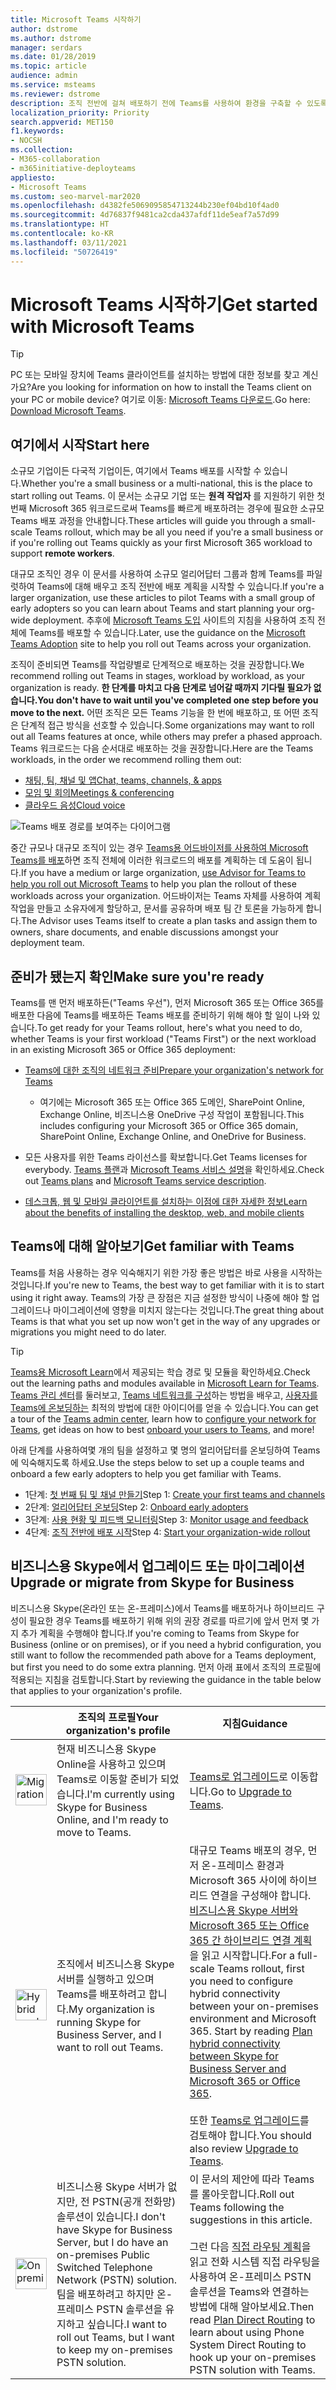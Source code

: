 ```yaml
---
title: Microsoft Teams 시작하기
author: dstrome
ms.author: dstrome
manager: serdars
ms.date: 01/28/2019
ms.topic: article
audience: admin
ms.service: msteams
ms.reviewer: dstrome
description: 조직 전반에 걸쳐 배포하기 전에 Teams를 사용하여 환경을 구축할 수 있도록 첫 번째 팀 및 채널을 배포하여 Teams를 시작하세요.
localization_priority: Priority
search.appverid: MET150
f1.keywords:
- NOCSH
ms.collection:
- M365-collaboration
- m365initiative-deployteams
appliesto:
- Microsoft Teams
ms.custom: seo-marvel-mar2020
ms.openlocfilehash: d4382fe5069095854713244b230ef04bd10f4ad0
ms.sourcegitcommit: 4d76837f9481ca2cda437afdf11de5eaf7a57d99
ms.translationtype: HT
ms.contentlocale: ko-KR
ms.lasthandoff: 03/11/2021
ms.locfileid: "50726419"
---
```

# <a name="get-started-with-microsoft-teams"></a><span data-ttu-id="7bfbe-103">Microsoft Teams 시작하기</span><span class="sxs-lookup"><span data-stu-id="7bfbe-103">Get started with Microsoft Teams</span></span>

> [!TIP]
> <span data-ttu-id="7bfbe-104">PC 또는 모바일 장치에 Teams 클라이언트를 설치하는 방법에 대한 정보를 찾고 계신가요?</span><span class="sxs-lookup"><span data-stu-id="7bfbe-104">Are you looking for information on how to install the Teams client on your PC or mobile device?</span></span> <span data-ttu-id="7bfbe-105">여기로 이동: [Microsoft Teams 다운로드](https://www.microsoft.com/microsoft-teams/download-app).</span><span class="sxs-lookup"><span data-stu-id="7bfbe-105">Go here: [Download Microsoft Teams](https://www.microsoft.com/microsoft-teams/download-app).</span></span>

## <a name="start-here"></a><span data-ttu-id="7bfbe-106">여기에서 시작</span><span class="sxs-lookup"><span data-stu-id="7bfbe-106">Start here</span></span>

<span data-ttu-id="7bfbe-107">소규모 기업이든 다국적 기업이든, 여기에서 Teams 배포를 시작할 수 있습니다.</span><span class="sxs-lookup"><span data-stu-id="7bfbe-107">Whether you're a small business or a multi-national, this is the place to start rolling out Teams.</span></span> <span data-ttu-id="7bfbe-108">이 문서는 소규모 기업 또는 **원격 작업자** 를 지원하기 위한 첫 번째 Microsoft 365 워크로드로써 Teams를 빠르게 배포하려는 경우에 필요한 소규모 Teams 배포 과정을 안내합니다.</span><span class="sxs-lookup"><span data-stu-id="7bfbe-108">These articles will guide you through a small-scale Teams rollout, which may be all you need if you're a small business or if you're rolling out Teams quickly as your first Microsoft 365 workload to support **remote workers**.</span></span>

<span data-ttu-id="7bfbe-109">대규모 조직인 경우 이 문서를 사용하여 소규모 얼리어답터 그룹과 함께 Teams를 파일럿하여 Teams에 대해 배우고 조직 전반에 배포 계획을 시작할 수 있습니다.</span><span class="sxs-lookup"><span data-stu-id="7bfbe-109">If you're a larger organization, use these articles to pilot Teams with a small group of early adopters so you can learn about Teams and start planning your org-wide deployment.</span></span> <span data-ttu-id="7bfbe-110">추후에 [Microsoft Teams 도입](https://adoption.microsoft.com/microsoft-teams/#get-started) 사이트의 지침을 사용하여 조직 전체에 Teams를 배포할 수 있습니다.</span><span class="sxs-lookup"><span data-stu-id="7bfbe-110">Later, use the guidance on the [Microsoft Teams Adoption](https://adoption.microsoft.com/microsoft-teams/#get-started) site to help you roll out Teams across your organization.</span></span>

<span data-ttu-id="7bfbe-111">조직이 준비되면 Teams를 작업량별로 단계적으로 배포하는 것을 권장합니다.</span><span class="sxs-lookup"><span data-stu-id="7bfbe-111">We recommend rolling out Teams in stages, workload by workload, as your organization is ready.</span></span> <span data-ttu-id="7bfbe-112">**한 단계를 마치고 다음 단계로 넘어갈 때까지 기다릴 필요가 없습니다.**</span><span class="sxs-lookup"><span data-stu-id="7bfbe-112">**You don't have to wait until you've completed one step before you move to the next.**</span></span> <span data-ttu-id="7bfbe-113">어떤 조직은 모든 Teams 기능을 한 번에 배포하고, 또 어떤 조직은 단계적 접근 방식을 선호할 수 있습니다.</span><span class="sxs-lookup"><span data-stu-id="7bfbe-113">Some organizations may want to roll out all Teams features at once, while others may prefer a phased approach.</span></span> <span data-ttu-id="7bfbe-114">Teams 워크로드는 다음 순서대로 배포하는 것을 권장합니다.</span><span class="sxs-lookup"><span data-stu-id="7bfbe-114">Here are the Teams workloads, in the order we recommend rolling them out:</span></span>

- [<span data-ttu-id="7bfbe-115">채팅, 팀, 채널 및 앱</span><span class="sxs-lookup"><span data-stu-id="7bfbe-115">Chat, teams, channels, & apps</span></span>](deploy-chat-teams-channels-microsoft-teams-landing-page.md)
- [<span data-ttu-id="7bfbe-116">모임 및 회의</span><span class="sxs-lookup"><span data-stu-id="7bfbe-116">Meetings & conferencing</span></span>](deploy-meetings-microsoft-teams-landing-page.md)
- [<span data-ttu-id="7bfbe-117">클라우드 음성</span><span class="sxs-lookup"><span data-stu-id="7bfbe-117">Cloud voice</span></span>](cloud-voice-landing-page.md)

![Teams 배포 경로를 보여주는 다이어그램](media/get-started-with-teams-quick-start-pathways.png)

<span data-ttu-id="7bfbe-119">중간 규모나 대규모 조직이 있는 경우 [Teams용 어드바이저를 사용하여 Microsoft Teams를 배포](use-advisor-teams-roll-out.md)하면 조직 전체에 이러한 워크로드의 배포를 계획하는 데 도움이 됩니다.</span><span class="sxs-lookup"><span data-stu-id="7bfbe-119">If you have a medium or large organization, [use Advisor for Teams to help you roll out Microsoft Teams](use-advisor-teams-roll-out.md) to help you plan the rollout of these workloads across your organization.</span></span> <span data-ttu-id="7bfbe-120">어드바이저는 Teams 자체를 사용하여 계획 작업을 만들고 소유자에게 할당하고, 문서를 공유하며 배포 팀 간 토론을 가능하게 합니다.</span><span class="sxs-lookup"><span data-stu-id="7bfbe-120">The Advisor uses Teams itself to create a plan tasks and assign them to owners, share documents, and enable discussions amongst your deployment team.</span></span>

## <a name="make-sure-youre-ready"></a><span data-ttu-id="7bfbe-121">준비가 됐는지 확인</span><span class="sxs-lookup"><span data-stu-id="7bfbe-121">Make sure you're ready</span></span>

<span data-ttu-id="7bfbe-122">Teams를 맨 먼저 배포하든("Teams 우선"), 먼저 Microsoft 365 또는 Office 365를 배포한 다음에 Teams를 배포하든 Teams 배포를 준비하기 위해 해야 할 일이 나와 있습니다.</span><span class="sxs-lookup"><span data-stu-id="7bfbe-122">To get ready for your Teams rollout, here's what you need to do, whether Teams is your first workload ("Teams First") or the next workload in an existing Microsoft 365 or Office 365 deployment:</span></span>

- [<span data-ttu-id="7bfbe-123">Teams에 대한 조직의 네트워크 준비</span><span class="sxs-lookup"><span data-stu-id="7bfbe-123">Prepare your organization's network for Teams</span></span>](prepare-network.md)
  - <span data-ttu-id="7bfbe-124">여기에는 Microsoft 365 또는 Office 365 도메인, SharePoint Online, Exchange Online, 비즈니스용 OneDrive 구성 작업이 포함됩니다.</span><span class="sxs-lookup"><span data-stu-id="7bfbe-124">This includes configuring your Microsoft 365 or Office 365 domain, SharePoint Online, Exchange Online, and OneDrive for Business.</span></span>

- <span data-ttu-id="7bfbe-125">모든 사용자를 위한 Teams 라이선스를 확보합니다.</span><span class="sxs-lookup"><span data-stu-id="7bfbe-125">Get Teams licenses for everybody.</span></span> <span data-ttu-id="7bfbe-126">[Teams 플랜](https://www.microsoft.com/microsoft-365/microsoft-teams/compare-microsoft-teams-options)과 [Microsoft Teams 서비스 설명](https://docs.microsoft.com/office365/servicedescriptions/teams-service-description)을 확인하세요.</span><span class="sxs-lookup"><span data-stu-id="7bfbe-126">Check out [Teams plans](https://www.microsoft.com/microsoft-365/microsoft-teams/compare-microsoft-teams-options) and [Microsoft Teams service description](https://docs.microsoft.com/office365/servicedescriptions/teams-service-description).</span></span>

- [<span data-ttu-id="7bfbe-127">데스크톱, 웹 및 모바일 클라이언트를 설치하는 이점에 대한 자세한 정보</span><span class="sxs-lookup"><span data-stu-id="7bfbe-127">Learn about the benefits of installing the desktop, web, and mobile clients</span></span>](get-clients.md)

## <a name="get-familiar-with-teams"></a><span data-ttu-id="7bfbe-128">Teams에 대해 알아보기</span><span class="sxs-lookup"><span data-stu-id="7bfbe-128">Get familiar with Teams</span></span>

<span data-ttu-id="7bfbe-129">Teams를 처음 사용하는 경우 익숙해지기 위한 가장 좋은 방법은 바로 사용을 시작하는 것입니다.</span><span class="sxs-lookup"><span data-stu-id="7bfbe-129">If you're new to Teams, the best way to get familiar with it is to start using it right away.</span></span> <span data-ttu-id="7bfbe-130">Teams의 가장 큰 장점은 지금 설정한 방식이 나중에 해야 할 업그레이드나 마이그레이션에 영향을 미치지 않는다는 것입니다.</span><span class="sxs-lookup"><span data-stu-id="7bfbe-130">The great thing about Teams is that what you set up now won't get in the way of any upgrades or migrations you might need to do later.</span></span>

> [!TIP]
> <span data-ttu-id="7bfbe-131">[Teams용 Microsoft Learn](/learn/teams/)에서 제공되는 학습 경로 및 모듈을 확인하세요.</span><span class="sxs-lookup"><span data-stu-id="7bfbe-131">Check out the learning paths and modules available in [Microsoft Learn for Teams](/learn/teams/).</span></span> <span data-ttu-id="7bfbe-132">[Teams 관리 센터](https://docs.microsoft.com/learn/modules/m365-teams-navigate-admin-portal/)를 둘러보고, [Teams 네트워크를 구성](/learn/modules/m365-teams-connectivity/)하는 방법을 배우고, [사용자를 Teams에 온보딩하는](/learn/modules/m365-teams-onboard-users/) 최적의 방법에 대한 아이디어를 얻을 수 있습니다.</span><span class="sxs-lookup"><span data-stu-id="7bfbe-132">You can get a tour of the [Teams admin center](https://docs.microsoft.com/learn/modules/m365-teams-navigate-admin-portal/), learn how to [configure your network for Teams](/learn/modules/m365-teams-connectivity/), get ideas on how to best [onboard your users to Teams](/learn/modules/m365-teams-onboard-users/), and more!</span></span>

<span data-ttu-id="7bfbe-133">아래 단계를 사용하여몇 개의 팀을 설정하고 몇 명의 얼리어답터를 온보딩하여 Teams에 익숙해지도록 하세요.</span><span class="sxs-lookup"><span data-stu-id="7bfbe-133">Use the steps below to set up a couple teams and onboard a few early adopters to help you get familiar with Teams.</span></span>

- <span data-ttu-id="7bfbe-134">1단계: [첫 번째 팀 및 채널 만들기](get-started-with-teams-create-your-first-teams-and-channels.md)</span><span class="sxs-lookup"><span data-stu-id="7bfbe-134">Step 1: [Create your first teams and channels](get-started-with-teams-create-your-first-teams-and-channels.md)</span></span>
- <span data-ttu-id="7bfbe-135">2단계: [얼리어답터 온보딩](get-started-with-teams-onboard-early-adopters.md)</span><span class="sxs-lookup"><span data-stu-id="7bfbe-135">Step 2: [Onboard early adopters](get-started-with-teams-onboard-early-adopters.md)</span></span>
- <span data-ttu-id="7bfbe-136">3단계: [사용 현황 및 피드백 모니터링](get-started-with-teams-monitor-usage-and-feedback.md)</span><span class="sxs-lookup"><span data-stu-id="7bfbe-136">Step 3: [Monitor usage and feedback](get-started-with-teams-monitor-usage-and-feedback.md)</span></span>
- <span data-ttu-id="7bfbe-137">4단계: [조직 전반에 배포 시작](get-started-with-teams-resources-for-org-wide-rollout.md)</span><span class="sxs-lookup"><span data-stu-id="7bfbe-137">Step 4: [Start your organization-wide rollout](get-started-with-teams-resources-for-org-wide-rollout.md)</span></span>

## <a name="upgrade-or-migrate-from-skype-for-business"></a><span data-ttu-id="7bfbe-138">비즈니스용 Skype에서 업그레이드 또는 마이그레이션</span><span class="sxs-lookup"><span data-stu-id="7bfbe-138">Upgrade or migrate from Skype for Business</span></span>

<span data-ttu-id="7bfbe-139">비즈니스용 Skype(온라인 또는 온-프레미스)에서 Teams를 배포하거나 하이브리드 구성이 필요한 경우 Teams를 배포하기 위해 위의 권장 경로를 따르기에 앞서 먼저 몇 가지 추가 계획을 수행해야 합니다.</span><span class="sxs-lookup"><span data-stu-id="7bfbe-139">If you're coming to Teams from Skype for Business (online or on premises), or if you need a hybrid configuration, you still want to follow the recommended path above for a Teams deployment, but first you need to do some extra planning.</span></span> <span data-ttu-id="7bfbe-140">먼저 아래 표에서 조직의 프로필에 적용되는 지침을 검토합니다.</span><span class="sxs-lookup"><span data-stu-id="7bfbe-140">Start by reviewing the guidance in the table below that applies to your organization's profile.</span></span>

|  |<span data-ttu-id="7bfbe-141">조직의 프로필</span><span class="sxs-lookup"><span data-stu-id="7bfbe-141">Your organization's profile</span></span>|<span data-ttu-id="7bfbe-142">지침</span><span class="sxs-lookup"><span data-stu-id="7bfbe-142">Guidance</span></span>  |
|---------|---------|---------|
|<IMG src="https://docs.microsoft.com/office/media/icons/migration-teams.svg" alt="Migration arrow symbol" height="50" width="50">|<span data-ttu-id="7bfbe-143">현재 비즈니스용 Skype Online을 사용하고 있으며 Teams로 이동할 준비가 되었습니다.</span><span class="sxs-lookup"><span data-stu-id="7bfbe-143">I'm currently using Skype for Business Online, and I'm ready to move to Teams.</span></span> |<span data-ttu-id="7bfbe-144">[Teams로 업그레이드](upgrade-start-here.md)로 이동합니다.</span><span class="sxs-lookup"><span data-stu-id="7bfbe-144">Go to [Upgrade to Teams](upgrade-start-here.md).</span></span>        |
|<IMG SRC="https://docs.microsoft.com/office/media/icons/hybrid-teams.svg" alt="Hybrid symbol" height="50" width="50">|<span data-ttu-id="7bfbe-145">조직에서 비즈니스용 Skype 서버를 실행하고 있으며 Teams를 배포하려고 합니다.</span><span class="sxs-lookup"><span data-stu-id="7bfbe-145">My organization is running Skype for Business Server, and I want to roll out Teams.</span></span> |<span data-ttu-id="7bfbe-p110">대규모 Teams 배포의 경우, 먼저 온-프레미스 환경과 Microsoft 365 사이에 하이브리드 연결을 구성해야 합니다. [비즈니스용 Skype 서버와 Microsoft 365 또는 Office 365 간 하이브리드 연결 계획](https://docs.microsoft.com/skypeforbusiness/hybrid/plan-hybrid-connectivity)을 읽고 시작합니다.</span><span class="sxs-lookup"><span data-stu-id="7bfbe-p110">For a full-scale Teams rollout, first you need to configure hybrid connectivity between your on-premises environment and Microsoft 365. Start by reading [Plan hybrid connectivity between Skype for Business Server and Microsoft 365 or Office 365](https://docs.microsoft.com/skypeforbusiness/hybrid/plan-hybrid-connectivity). </span></span><br><br><span data-ttu-id="7bfbe-148">또한 [Teams로 업그레이드](upgrade-start-here.md)를 검토해야 합니다.</span><span class="sxs-lookup"><span data-stu-id="7bfbe-148">You should also review [Upgrade to Teams](upgrade-start-here.md).</span></span>   |
|<IMG src="https://docs.microsoft.com/office/media/icons/on-premises-teams.svg" alt="On premises symbol" height="50" width="50">|<span data-ttu-id="7bfbe-149">비즈니스용 Skype 서버가 없지만, 전 PSTN(공개 전화망) 솔루션이 있습니다.</span><span class="sxs-lookup"><span data-stu-id="7bfbe-149">I don't have Skype for Business Server, but I do have an on-premises Public Switched Telephone Network (PSTN) solution.</span></span> <span data-ttu-id="7bfbe-150">팀을 배포하려고 하지만 온-프레미스 PSTN 솔루션을 유지하고 싶습니다.</span><span class="sxs-lookup"><span data-stu-id="7bfbe-150">I want to roll out Teams, but I want to keep my on-premises PSTN solution.</span></span> |<span data-ttu-id="7bfbe-151">이 문서의 제안에 따라 Teams를 롤아웃합니다.</span><span class="sxs-lookup"><span data-stu-id="7bfbe-151">Roll out Teams following  the suggestions in this article.</span></span><br><br><span data-ttu-id="7bfbe-152">그런 다음 [직접 라우팅 계획](direct-routing-plan.md)을 읽고 전화 시스템 직접 라우팅을 사용하여 온-프레미스 PSTN 솔루션을 Teams와 연결하는 방법에 대해 알아보세요.</span><span class="sxs-lookup"><span data-stu-id="7bfbe-152">Then read [Plan Direct Routing](direct-routing-plan.md) to learn about using Phone System Direct Routing to hook up your on-premises PSTN solution with Teams.</span></span>|
